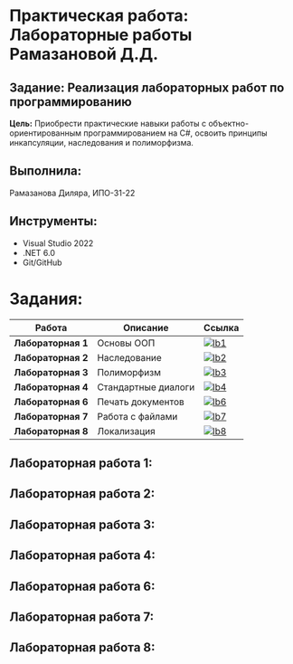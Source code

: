 # Практическая работа: Лабораторные работы Рамазановой Д.Д.

## Задание: Реализация лабораторных работ по программированию
**Цель:** Приобрести практические навыки работы с объектно-ориентированным программированием на C#, освоить принципы инкапсуляции, наследования и полиморфизма.

## Выполнила:
Рамазанова Диляра, ИПО-31-22

## Инструменты:
- Visual Studio 2022
- .NET 6.0
- Git/GitHub

# Задания:
| Работа | Описание | Ссылка |
|--------|----------|--------|
| **Лабораторная 1** | Основы ООП | [![lb1](https://img.shields.io/badge/🔢_Код-4285F4?style=flat-square)](lb1) |
| **Лабораторная 2** | Наследование | [![lb2](https://img.shields.io/badge/🧬_Код-4285F4?style=flat-square)](lb2) |
| **Лабораторная 3** | Полиморфизм | [![lb3](https://img.shields.io/badge/🔄_Код-4285F4?style=flat-square)](lb3) |
| **Лабораторная 4** | Стандартные диалоги | [![lb4](https://img.shields.io/badge/💬_TestStandartDialog-4285F4?style=flat-square)](lb4/TestStandartDialog) |
| **Лабораторная 6** | Печать документов | [![lb6](https://img.shields.io/badge/🖨️_WinPrint-4285F4?style=flat-square)](lb6/WinPrint) |
| **Лабораторная 7** | Работа с файлами | [![lb7](https://img.shields.io/badge/📂_Код-4285F4?style=flat-square)](lb7) |
| **Лабораторная 8** | Локализация | [![lb8](https://img.shields.io/badge/🌐_WinLanguage-4285F4?style=flat-square)](lb8/WinLanguage) |


## Лабораторная работа 1:

## Лабораторная работа 2:

## Лабораторная работа 3:

## Лабораторная работа 4:

## Лабораторная работа 6:

## Лабораторная работа 7:

## Лабораторная работа 8:


